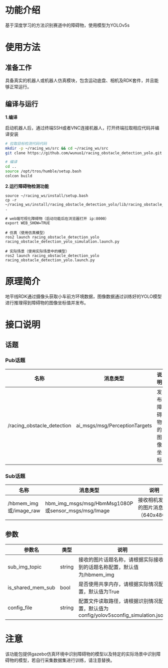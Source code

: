 # 功能介绍

基于深度学习的方法识别赛道中的障碍物，使用模型为YOLOv5s

# 使用方法

## 准备工作

具备真实的机器人或机器人仿真模块，包含运动底盘、相机及RDK套件，并且能够正常运行。

## 编译与运行

**1.编译**

启动机器人后，通过终端SSH或者VNC连接机器人，打开终端拉取相应代码并编译安装

```bash
# 拉取目标检测代码代码
mkdir -p ~/racing_ws/src && cd ~/racing_ws/src
git clone https://github.com/wunuo1/racing_obstacle_detection_yolo.git -b feature-x5

# 编译
cd ..
source /opt/tros/humble/setup.bash
colcon build
```

**2.运行障碍物检测功能**

```shell
source ~/racing_ws/install/setup.bash
cp -r ~/racing_ws/install/racing_obstacle_detection_yolo/lib/racing_obstacle_detection_yolo/config/ .

# web端可视化障碍物（启动功能后在浏览器打开 ip:8000）
export WEB_SHOW=TRUE

# 仿真（使用仿真模型）
ros2 launch racing_obstacle_detection_yolo racing_obstacle_detection_yolo_simulation.launch.py

# 实际场景（使用实际场景中的模型）
ros2 launch racing_obstacle_detection_yolo racing_obstacle_detection_yolo.launch.py
```


# 原理简介

地平线RDK通过摄像头获取小车前方环境数据，图像数据通过训练好的YOLO模型进行推理得到障碍物的图像坐标值并发布。

# 接口说明

## 话题

### Pub话题

| 名称                          | 消息类型                                                     | 说明                                                   |
| ----------------------------- | ------------------------------------------------------------ | ------------------------------------------------------ |
| /racing_obstacle_detection    | ai_msgs/msg/PerceptionTargets             | 发布障碍物的图像坐标                 |

### Sub话题
| 名称                          | 消息类型                                                     | 说明                                                   |
| ----------------------------- | ------------------------------------------------------------ | ------------------------------------------------------ |
| /hbmem_img或/image_raw       | hbm_img_msgs/msg/HbmMsg1080P或sensor_msgs/msg/Image        | 接收相机发布的图片消息（640x480）                   |

## 参数

| 参数名                | 类型        | 说明                                                                                                                                 |
| --------------------- | ----------- | ------------------------------------------------------------------------------------------------------------------------------------- |
| sub_img_topic       | string |     接收的图片话题名称，请根据实际接收到的话题名称配置，默认值为/hbmem_img |
| is_shared_mem_sub   | bool | 是否使用共享内存，请根据实际情况配置，默认值为True |
| config_file | string | 配置文件读取路径，请根据识别情况配置，默认值为config/yolov5sconfig_simulation.json |

# 注意
该功能包提供gazebo仿真环境中识别障碍物的模型以及特定的实际场景中识别障碍物的模型，若自行采集数据集进行训练，请注意替换。
